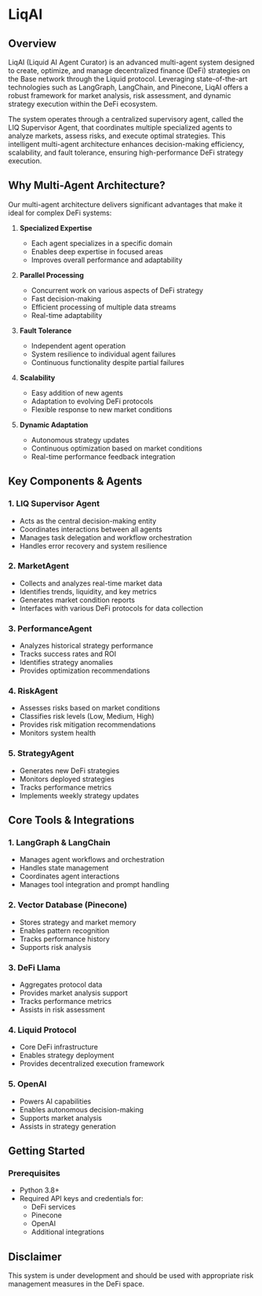 # LiqAI

## Overview

LiqAI (Liquid AI Agent Curator) is an advanced multi-agent system designed to create, optimize, and manage decentralized finance (DeFi) strategies on the Base network through the Liquid protocol. Leveraging state-of-the-art technologies such as LangGraph, LangChain, and Pinecone, LiqAI offers a robust framework for market analysis, risk assessment, and dynamic strategy execution within the DeFi ecosystem.

The system operates through a centralized supervisory agent, called the LIQ Supervisor Agent, that coordinates multiple specialized agents to analyze markets, assess risks, and execute optimal strategies. This intelligent multi-agent architecture enhances decision-making efficiency, scalability, and fault tolerance, ensuring high-performance DeFi strategy execution.

## Why Multi-Agent Architecture?

Our multi-agent architecture delivers significant advantages that make it ideal for complex DeFi systems:

1. **Specialized Expertise**

   - Each agent specializes in a specific domain
   - Enables deep expertise in focused areas
   - Improves overall performance and adaptability

2. **Parallel Processing**

   - Concurrent work on various aspects of DeFi strategy
   - Fast decision-making
   - Efficient processing of multiple data streams
   - Real-time adaptability

3. **Fault Tolerance**

   - Independent agent operation
   - System resilience to individual agent failures
   - Continuous functionality despite partial failures

4. **Scalability**

   - Easy addition of new agents
   - Adaptation to evolving DeFi protocols
   - Flexible response to new market conditions

5. **Dynamic Adaptation**
   - Autonomous strategy updates
   - Continuous optimization based on market conditions
   - Real-time performance feedback integration

## Key Components & Agents

### 1. LIQ Supervisor Agent

- Acts as the central decision-making entity
- Coordinates interactions between all agents
- Manages task delegation and workflow orchestration
- Handles error recovery and system resilience

### 2. MarketAgent

- Collects and analyzes real-time market data
- Identifies trends, liquidity, and key metrics
- Generates market condition reports
- Interfaces with various DeFi protocols for data collection

### 3. PerformanceAgent

- Analyzes historical strategy performance
- Tracks success rates and ROI
- Identifies strategy anomalies
- Provides optimization recommendations

### 4. RiskAgent

- Assesses risks based on market conditions
- Classifies risk levels (Low, Medium, High)
- Provides risk mitigation recommendations
- Monitors system health

### 5. StrategyAgent

- Generates new DeFi strategies
- Monitors deployed strategies
- Tracks performance metrics
- Implements weekly strategy updates

## Core Tools & Integrations

### 1. LangGraph & LangChain

- Manages agent workflows and orchestration
- Handles state management
- Coordinates agent interactions
- Manages tool integration and prompt handling

### 2. Vector Database (Pinecone)

- Stores strategy and market memory
- Enables pattern recognition
- Tracks performance history
- Supports risk analysis

### 3. DeFi Llama

- Aggregates protocol data
- Provides market analysis support
- Tracks performance metrics
- Assists in risk assessment

### 4. Liquid Protocol

- Core DeFi infrastructure
- Enables strategy deployment
- Provides decentralized execution framework

### 5. OpenAI

- Powers AI capabilities
- Enables autonomous decision-making
- Supports market analysis
- Assists in strategy generation

## Getting Started

### Prerequisites

- Python 3.8+
- Required API keys and credentials for:
  - DeFi services
  - Pinecone
  - OpenAI
  - Additional integrations

## Disclaimer

This system is under development and should be used with appropriate risk management measures in the DeFi space.
